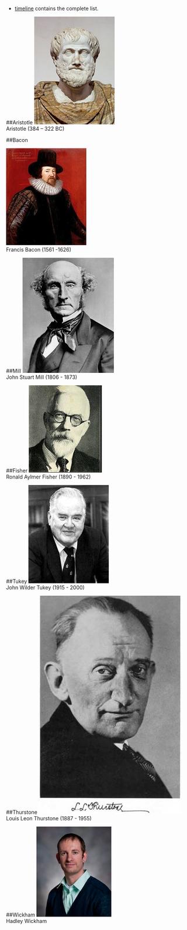 - [timeline](./timeline.md) contains the complete list.


##Aristotle
[![aristotle](../../libs/images/people/raw/aristotle.jpg)](https://en.wikipedia.org/wiki/Aristotle)  
Aristotle (384 – 322 BC)


##Bacon

 
[![bacon](../../libs/images/people/raw/bacon.jpg)](https://en.wikipedia.org/wiki/Francis_Bacon)    
Francis Bacon (1561 -1626)    


##Mill
[![mill](../../libs/images/people/raw/mill.jpg)](https://en.wikipedia.org/wiki/John_Stuart_Mill)  
John Stuart Mill (1806 - 1873)  


##Fisher
[![fisher](../../libs/images/people/raw/fisher.jpg)](https://en.wikipedia.org/wiki/Ronald_Fisher)  
Ronald Aylmer Fisher (1890 - 1962)  


##Tukey
[![tukey](../../libs/images/people/raw/tukey.jpg)](https://en.wikipedia.org/wiki/John_Tukey)  
John Wilder Tukey (1915 - 2000)  


##Thurstone
[![thurstone](./libs/images/people/raw/thurstone.jpg)](https://en.wikipedia.org/wiki/Louis_Leon_Thurstone)  
Louis Leon Thurstone (1887 - 1955) 

##Wickham
[![wickham](./libs/images/people/raw/wickham.jpg)](https://en.wikipedia.org/wiki/Hadley_Wickham)    
Hadley Wickham 



